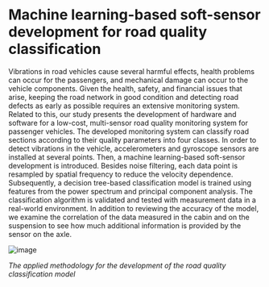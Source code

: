 # Machine learning-based soft-sensor development for road quality classification

Vibrations in road vehicles cause several harmful effects, health problems can occur for the passengers, and
mechanical damage can occur to the vehicle components. Given the health, safety, and financial issues that arise,
keeping the road network in good condition and detecting road defects as early as possible requires an extensive
monitoring system. Related to this, our study presents the development of hardware and software for a low-cost,
multi-sensor road quality monitoring system for passenger vehicles. The developed monitoring system can classify
road sections according to their quality parameters into four classes. In order to detect vibrations in the vehicle,
accelerometers and gyroscope sensors are installed at several points. Then, a machine learning-based soft-sensor
development is introduced. Besides noise filtering, each data point is resampled by spatial frequency to reduce the
velocity dependence. Subsequently, a decision tree-based classification model is trained using features from the power
spectrum and principal component analysis. The classification algorithm is validated and tested with measurement data
in a real-world environment. In addition to reviewing the accuracy of the model, we examine the correlation of the data
measured in the cabin and on the suspension to see how much additional information is provided by the sensor on the
axle.

![image](https://github.com/DataCentricSE/road-quality-classification/assets/160244794/9fdf38b2-9a83-464b-8664-caab2bad03a0)
<p>
    <em>The applied methodology for the development of the road quality classification model</em>
</p>
